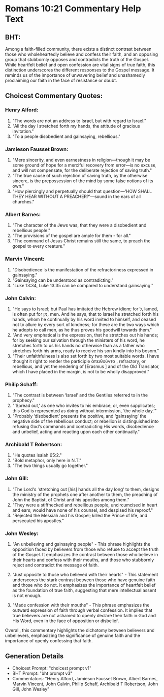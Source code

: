 # Romans 10:21 Commentary Help Text

## BHT:
Among a faith-filled community, there exists a distinct contrast between those who wholeheartedly believe and confess their faith, and an opposing group that stubbornly opposes and contradicts the truth of the Gospel. While heartfelt belief and open confession are vital signs of true faith, this distinction underscores the different responses to the Gospel message. It reminds us of the importance of unwavering belief and unashamedly proclaiming our faith in the face of resistance or doubt.

## Choicest Commentary Quotes:
### Henry Alford:
1. "The words are not an address to Israel, but with regard to Israel." 
2. "All the day I stretched forth my hands, the attitude of gracious invitation." 
3. "To a people disobedient and gainsaying, rebellious."

### Jamieson Fausset Brown:
1. "Mere sincerity, and even earnestness in religion—though it may be some ground of hope for a merciful recovery from error—is no excuse, and will not compensate, for the deliberate rejection of saving truth."
2. "The true cause of such rejection of saving truth, by the otherwise sincere, is the prepossession of the mind by some false notions of its own."
3. "How piercingly and perpetually should that question—'HOW SHALL THEY HEAR WITHOUT A PREACHER?'—sound in the ears of all churches."

### Albert Barnes:
1. "The character of the Jews was, that they were a disobedient and rebellious people." 
2. "The provisions of the gospel are ample for them - for all." 
3. "The command of Jesus Christ remains still the same, to preach the gospel to every creature."

### Marvin Vincent:
1. "Disobedience is the manifestation of the refractoriness expressed in gainsaying."
2. "Gainsaying can be understood as contradicting."
3. "Luke 13:34, Luke 13:35 can be compared to understand gainsaying."

### John Calvin:
1. "He says to Israel; but Paul has imitated the Hebrew idiom; for ל, lamed, is often put for מן, men. And he says, that to Israel he stretched forth his hands, whom he continually by his word invited to himself, and ceased not to allure by every sort of kindness; for these are the two ways which he adopts to call men, as he thus proves his goodwill towards them."
2. "And very emphatical is the expression, that he stretches out his hands; for by seeking our salvation through the ministers of his word, he stretches forth to us his hands no otherwise than as a father who stretches forth his arms, ready to receive his son kindly into his bosom."
3. "Their unfaithfulness is also set forth by two most suitable words. I have thought it right to render the participle ἀπειθούντα , refractory, or rebellious, and yet the rendering of [Erasmus ] and of the Old Translator, which I have placed in the margin, is not to be wholly disapproved."

### Philip Schaff:
1. "The contrast is between ‘Israel’ and the Gentiles referred to in the prophecy."
2. "‘Spread out,’ as one who invites to his embrace, or, even supplicates; this God is represented as doing without intermission, ‘the whole day.’"
3. "Probably ‘disobedient’ presents the positive, and ‘gainsaying’ the negative side of the rebellious conduct; or rebellion is distinguished into refusing God’s commands and contradicting His words, disobedience and unbelief, acting and reacting upon each other continually."

### Archibald T Robertson:
1. "He quotes Isaiah 65:2." 
2. "Bold metaphor, only here in N.T."
3. "The two things usually go together."

### John Gill:
1. "The Lord's 'stretching out [his] hands all the day long' to them, designs the ministry of the prophets one after another to them, the preaching of John the Baptist, of Christ and his apostles among them."
2. "They were a stiffnecked and rebellious people, uncircumcised in heart and ears; would have none of his counsel, and despised his reproof."
3. "Rejected the Messiah and his Gospel; killed the Prince of life, and persecuted his apostles."

### John Wesley:
1. "An unbelieving and gainsaying people" - This phrase highlights the opposition faced by believers from those who refuse to accept the truth of the Gospel. It emphasizes the contrast between those who believe in their hearts and confess with their mouths, and those who stubbornly reject and contradict the message of faith.

2. "Just opposite to those who believed with their hearts" - This statement underscores the stark contrast between those who have genuine faith and those who do not. It emphasizes the importance of heartfelt belief as the foundation of true faith, suggesting that mere intellectual assent is not enough.

3. "Made confession with their mouths" - This phrase emphasizes the outward expression of faith through verbal confession. It implies that true believers are not ashamed to openly declare their faith in God and His Word, even in the face of opposition or disbelief.

Overall, this commentary highlights the dichotomy between believers and unbelievers, emphasizing the significance of genuine faith and the importance of openly confessing that faith.


## Generation Details
- Choicest Prompt: "choicest prompt v1"
- BHT Prompt: "bht prompt v3"
- Commentators: "Henry Alford, Jamieson Fausset Brown, Albert Barnes, Marvin Vincent, John Calvin, Philip Schaff, Archibald T Robertson, John Gill, John Wesley"
